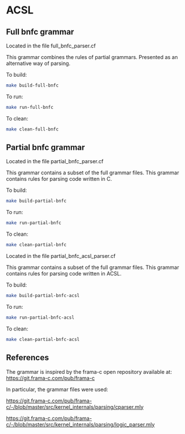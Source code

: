# ACSL

## Full bnfc grammar

Located in the file full_bnfc_parser.cf

This grammar combines the rules of partial grammars. Presented as an alternative way of parsing.

To build:

```sh
make build-full-bnfc
```

To run:

```sh
make run-full-bnfc
```

To clean:

```sh
make clean-full-bnfc
```

## Partial bnfc grammar

Located in the file partial_bnfc_parser.cf

This grammar contains a subset of the full grammar files. This grammar contains rules for parsing code written in C.

To build:

```sh
make build-partial-bnfc
```

To run:

```sh
make run-partial-bnfc
```

To clean:

```sh
make clean-partial-bnfc
```


Located in the file partial_bnfc_acsl_parser.cf

This grammar contains a subset of the full grammar files. This grammar contains rules for parsing code written in ACSL.

To build:

```sh
make build-partial-bnfc-acsl
```

To run:

```sh
make run-partial-bnfc-acsl
```

To clean:

```sh
make clean-partial-bnfc-acsl
```

## References

The grammar is inspired by the frama-c open repository available at:  
https://git.frama-c.com/pub/frama-c 

In particular, the grammar files were used: 

https://git.frama-c.com/pub/frama-c/-/blob/master/src/kernel_internals/parsing/cparser.mly

https://git.frama-c.com/pub/frama-c/-/blob/master/src/kernel_internals/parsing/logic_parser.mly
